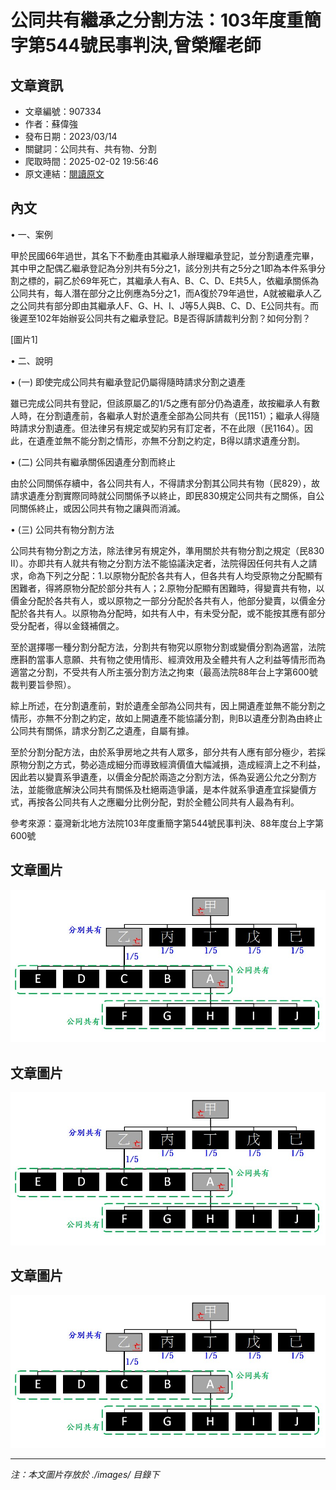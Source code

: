 # 公同共有繼承之分割方法：103年度重簡字第544號民事判決,曾榮耀老師

## 文章資訊
- 文章編號：907334
- 作者：蘇偉強
- 發布日期：2023/03/14
- 關鍵詞：公同共有、共有物、分割
- 爬取時間：2025-02-02 19:56:46
- 原文連結：[閱讀原文](https://real-estate.get.com.tw/Columns/detail.aspx?no=907334)

## 內文
• 一、案例

甲於民國66年過世，其名下不動產由其繼承人辦理繼承登記，並分割遺產完畢，其中甲之配偶乙繼承登記為分別共有5分之1，該分別共有之5分之1即為本件系爭分割之標的，嗣乙於69年死亡，其繼承人有A、B、C、D、E共5人，依繼承關係為公同共有，每人潛在部分之比例應為5分之1，而A復於79年過世，A就被繼承人乙之公同共有部分即由其繼承人F、G、H、I、J等5人與B、C、D、E公同共有。而後遲至102年始辦妥公同共有之繼承登記。B是否得訴請裁判分割？如何分割？

[圖片1]

• 二、說明

• (一) 即使完成公同共有繼承登記仍屬得隨時請求分割之遺產

雖已完成公同共有登記，但該原屬乙的1/5之應有部分仍為遺產，故按繼承人有數人時，在分割遺產前，各繼承人對於遺產全部為公同共有（民1151）；繼承人得隨時請求分割遺產。但法律另有規定或契約另有訂定者，不在此限（民1164）。因此，在遺產並無不能分割之情形，亦無不分割之約定，B得以請求遺產分割。

• (二) 公同共有繼承關係因遺產分割而終止

由於公同關係存續中，各公同共有人，不得請求分割其公同共有物（民829），故請求遺產分割實際同時就公同關係予以終止，即民830規定公同共有之關係，自公同關係終止，或因公同共有物之讓與而消滅。

• (三) 公同共有物分割方法

公同共有物分割之方法，除法律另有規定外，準用關於共有物分割之規定（民830 II）。亦即共有人就共有物之分割方法不能協議決定者，法院得因任何共有人之請求，命為下列之分配：1.以原物分配於各共有人，但各共有人均受原物之分配顯有困難者，得將原物分配於部分共有人；2.原物分配顯有困難時，得變賣共有物，以價金分配於各共有人，或以原物之一部分分配於各共有人，他部分變賣，以價金分配於各共有人。以原物為分配時，如共有人中，有未受分配，或不能按其應有部分受分配者，得以金錢補償之。

至於選擇哪一種分割分配方法，分割共有物究以原物分割或變價分割為適當，法院應斟酌當事人意願、共有物之使用情形、經濟效用及全體共有人之利益等情形而為適當之分割，不受共有人所主張分割方法之拘束（最高法院88年台上字第600號裁判要旨參照）。

綜上所述，在分割遺產前，對於遺產全部為公同共有，因上開遺產並無不能分割之情形，亦無不分割之約定，故如上開遺產不能協議分割，則B以遺產分割為由終止公同共有關係，請求分割乙之遺產，自屬有據。

至於分割分配方法，由於系爭房地之共有人眾多，部分共有人應有部分極少，若採原物分割之方式，勢必造成細分而導致經濟價值大幅減損，造成經濟上之不利益，因此若以變賣系爭遺產，以價金分配於兩造之分割方法，係為妥適公允之分割方法，並能徹底解決公同共有關係及杜絕兩造爭議，是本件就系爭遺產宜採變價方式，再按各公同共有人之應繼分比例分配，對於全體公同共有人最為有利。

參考來源：臺灣新北地方法院103年度重簡字第544號民事判決、88年度台上字第600號

## 文章圖片

![圖片1](./images/907334_235548c8.jpg)

## 文章圖片

![圖片1](./images/907334_235548c8.jpg)

## 文章圖片

![圖片1](./images/907334_235548c8.jpg)


---
*注：本文圖片存放於 ./images/ 目錄下*
